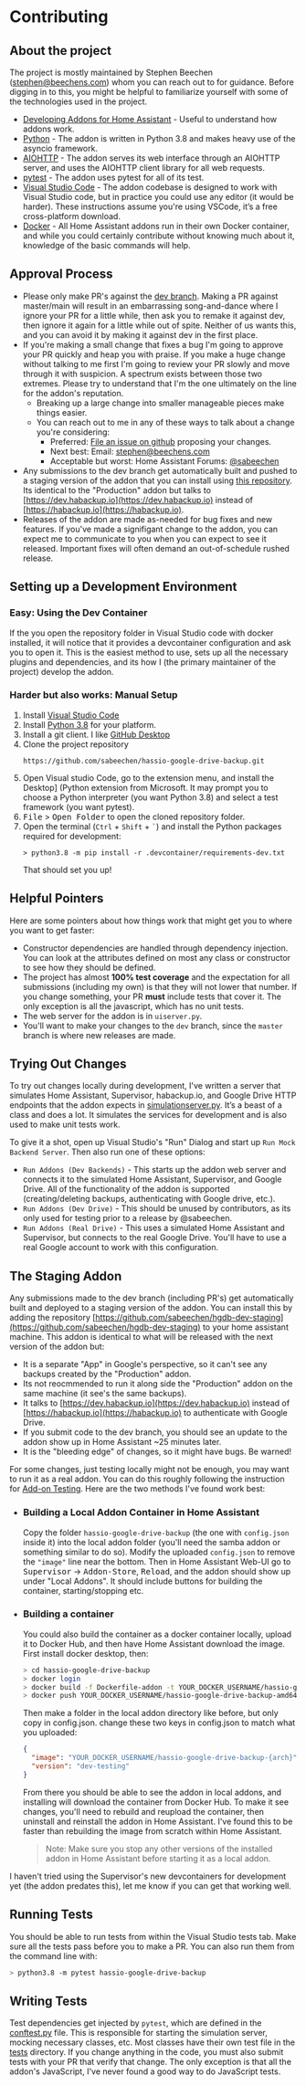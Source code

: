 # Contributing

## About the project

The project is mostly maintained by Stephen Beechen (stephen@beechens.com) whom you can reach out to for guidance. Before digging in to this, you might be helpful to familiarize yourself with some of the technologies used in the project.

- [Developing Addons for Home Assistant](https://developers.home-assistant.io/docs/add-ons) - Useful to understand how addons work.
- [Python](https://www.python.org/) - The addon is written in Python 3.8 and makes heavy use of the asyncio framework.
- [AIOHTTP](https://docs.aiohttp.org/en/stable/) - The addon serves its web interface through an AIOHTTP server, and uses the AIOHTTP client library for all web requests.
- [pytest](https://docs.pytest.org/en/latest/) - The addon uses pytest for all of its test.
- [Visual Studio Code](https://code.visualstudio.com/) - The addon codebase is designed to work with Visual Studio code, but in practice you could use any editor (it would be harder). These instructions assume you're using VSCode, it’s a free cross-platform download.
- [Docker](https://www.docker.com/) - All Home Assistant addons run in their own Docker container, and while you could certainly contribute without knowing much about it, knowledge of the basic commands will help.

## Approval Process
 - Please only make PR's against the [dev branch](https://github.com/sabeechen/hassio-google-drive-backup/tree/dev).  Making a PR against master/main will result in an embarrassing song-and-dance where I ignore your PR for a little while, then ask you to remake it against dev, then ignore it again for a little while out of spite.  Neither of us wants this, and you can avoid it by making it against dev in the first place.
 - If you're making a small change that fixes a bug I'm going to approve your PR quickly and heap you with praise.  If you make a huge change without talking to me first I'm going to review your PR slowly and move through it with suspicion.  A spectrum exists between those two extremes.  Please try to understand that I'm the one ultimately on the line for the addon's reputation.
   - Breaking up a large change into smaller manageable pieces make things easier.
   - You can reach out to me in any of these ways to talk about a change you're considering:
     - Preferred: [File an issue on github](https://github.com/sabeechen/hassio-google-drive-backup/issues) proposing your changes.
     - Next best: Email: stephen@beechens.com
     - Acceptable but worst: Home Assistant Forums: [@sabeechen](https://community.home-assistant.io/u/sabeechen/summary)
 - Any submissions to the dev branch get automatically built and pushed to a staging version of the addon that you can install using [this repository](https://github.com/sabeechen/hgdb-dev-staging).  Its identical to the "Production" addon but talks to [https://dev.habackup.io](https://dev.habackup.io) instead of [https://habackup.io](https://habackup.io).
 - Releases of the addon are made as-needed for bug fixes and new features.  If you've made a signifigant change to the addon, you can expect me to communicate to you when you can expect to see it released.  Important fixes will often demand an out-of-schedule rushed release.
## Setting up a Development Environment

### Easy: Using the Dev Container
If the you open the repository folder in Visual Studio code with docker installed, it will notice that it provides a devcontainer configuration and ask you to open it.  This is the easiest method to use, sets up all the necessary plugins and dependencies, and its how I (the primary maintainer of the project) develop the addon.

### Harder but also works: Manual Setup
1. Install [Visual Studio Code](https://code.visualstudio.com/)
2. Install [Python 3.8](https://www.python.org/downloads/) for your platform.
3. Install a git client. I like [GitHub Desktop](https://desktop.github.com/)
4. Clone the project repository
   ```
   https://github.com/sabeechen/hassio-google-drive-backup.git
   ```
5. Open Visual studio Code, go to the extension menu, and install the Desktop] (Python extension from Microsoft. It may prompt you to choose a Python interpreter (you want Python 3.8) and select a test framework (you want pytest).
6. <kbd>File</kbd> > <kbd>Open Folder</kbd> to open the cloned repository folder.
7. Open the terminal (`Ctrl` + `Shift` + <code>`</code>) and install the Python packages required for development:
   ```
   > python3.8 -m pip install -r .devcontainer/requirements-dev.txt
   ```
   That should set you up!

## Helpful Pointers

Here are some pointers about how things work that might get you to where you want to get faster:

- Constructor dependencies are handled through dependency injection. You can look at the attributes defined on most any class or constructor to see how they should be defined.
- The project has almost **100% test coverage** and the expectation for all submissions (including my own) is that they will not lower that number. If you change something, your PR **must** include tests that cover it. The only exception is all the javascript, which has no unit tests.
- The web server for the addon is in `uiserver.py`.
- You'll want to make your changes to the `dev` branch, since the `master` branch is where new releases are made.

## Trying Out Changes

To try out changes locally during development, I've written a server that simulates Home Assistant, Supervisor, habackup.io, and Google Drive HTTP endpoints that the addon expects in [simulationserver.py](https://github.com/sabeechen/hassio-google-drive-backup/blob/master/hassio-google-drive-backup/dev/simulationserver.py). It’s a beast of a class and does a lot. It simulates the services for development and is also used to make unit tests work.

To give it a shot, open up Visual Studio's "Run" Dialog and start up `Run Mock Backend Server`. Then also run one of these options:

- `Run Addons (Dev Backends)` - This starts up the addon web server and connects it to the simulated Home Assistant, Supervisor, and Google Drive. All of the functionality of the addon is supported (creating/deleting backups, authenticating with Google drive, etc.).
- `Run Addons (Dev Drive)` - This should be unused by contributors, as its only used for testing prior to a release by @sabeechen.
- `Run Addons (Real Drive)` - This uses a simulated Home Assistant and Supervisor, but connects to the real Google Drive. You'll have to use a real Google account to work with this configuration.

## The Staging Addon
Any submissions made to the dev branch (including PR's) get automatically built and deployed to a staging version of the addon.  You can install this by adding the repository [https://github.com/sabeechen/hgdb-dev-staging](https://github.com/sabeechen/hgdb-dev-staging) to your home assistant machine.  This addon is identical to what will be released with the next version of the addon but:
 - It is a separate "App" in Google's perspective, so it can't see any backups created by the "Production" addon.
 - Its not reocmmended to run it along side the "Production" addon on the same machine (it see's the same backups).
 - It talks to [https://dev.habackup.io](https://dev.habackup.io) instead of [https://habackup.io](https://habackup.io) to authenticate with Google Drive.
 - If you submit code to the dev branch, you should see an update to the addon show up in Home Assistant ~25 minutes later.
 - It is the "bleeding edge" of changes, so it might have bugs.  Be warned!

For some changes, just testing locally might not be enough, you may want to run it as a real addon. You can do this roughly following the instruction for [Add-on Testing](https://developers.home-assistant.io/docs/add-ons/testing#local-build). Here are the two methods I've found work best:

- ### Building a Local Addon Container in Home Assistant
  Copy the folder `hassio-google-drive-backup` (the one with `config.json` inside it) into the local addon folder (you'll need the samba addon or something similar to do so). Modify the uploaded `config.json` to remove the `"image"` line near the bottom. Then in Home Assistant Web-UI go to <kbd>Supervisor</kbd> -> <kbd>Addon-Store</kbd>, <kbd>Reload</kbd>, and the addon should show up under "Local Addons". It should include buttons for building the container, starting/stopping etc.
- ### Building a container
  You could also build the container as a docker container locally, upload it to Docker Hub, and then have Home Assistant download the image. First install docker desktop, then:
  ```bash
  > cd hassio-google-drive-backup
  > docker login
  > docker build -f Dockerfile-addon -t YOUR_DOCKER_USERNAME/hassio-google-drive-backup-amd64:dev_testing --build-arg BUILD_FROM=homeassistant/amd64-base .
  > docker push YOUR_DOCKER_USERNAME/hassio-google-drive-backup-amd64:dev-testing
  ```
  Then make a folder in the local addon directory like before, but only copy in config.json. change these two keys in config.json to match what you uploaded:
  ```json
  {
    "image": "YOUR_DOCKER_USERNAME/hassio-google-drive-backup-{arch}",
    "version": "dev-testing"
  }
  ```
  From there you should be able to see the addon in local addons, and installing will download the container from Docker Hub. To make it see changes, you'll need to rebuild and reupload the container, then uninstall and reinstall the addon in Home Assistant. I've found this to be faster than rebuilding the image from scratch within Home Assistant.
  > Note: Make sure you stop any other versions of the installed addon in Home Assistant before starting it as a local addon.

I haven't tried using the Supervisor's new devcontainers for development yet (the addon predates this), let me know if you can get that working well.

## Running Tests

You should be able to run tests from within the Visual Studio tests tab. Make sure all the tests pass before you to make a PR. You can also run them from the command line with:

```bash
> python3.8 -m pytest hassio-google-drive-backup
```

## Writing Tests

Test dependencies get injected by `pytest`, which are defined in the [conftest.py](https://github.com/sabeechen/hassio-google-drive-backup/blob/master/hassio-google-drive-backup/tests/conftest.py) file. This is responsible for starting the simulation server, mocking necessary classes, etc.
Most classes have their own test file in the [tests](https://github.com/sabeechen/hassio-google-drive-backup/tree/master/hassio-google-drive-backup/tests) directory. If you change anything in the code, you must also submit tests with your PR that verify that change. The only exception is that all the addon's JavaScript, I've never found a good way to do JavaScript tests.
